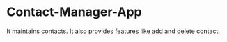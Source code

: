 # Contact-Manager-App
It maintains contacts. It also provides features like add and delete contact.
